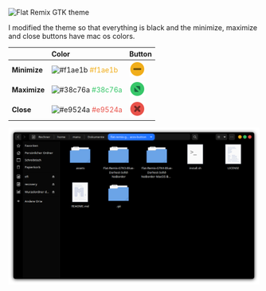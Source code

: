 ![Flat Remix GTK theme](assets/logo.svg)

I modified the theme so that everything is black and the minimize, maximize and close buttons have mac os colors.

|               | **Color**                                                                                              | **Button**                                           |
|:--------------|:-------------------------------------------------------------------------------------------------------|:--------------------------------------------------|
| **Minimize**  | ![#f1ae1b](https://via.placeholder.com/15/f1ae1b/000000?text=+) <font color="#f1ae1b"> #f1ae1b </font> | ![mini](assets/titlebutton-minimize-hover-darkest@2.png)  |
| **Maximize**  | ![#38c76a](https://via.placeholder.com/15/38c76a/000000?text=+) <font color="#38c76a"> #38c76a </font> | ![maxi](assets/titlebutton-maximize-active-darkest@2.png) |
| **Close**     | ![#e9524a](https://via.placeholder.com/15/e9524a/000000?text=+) <font color="#e9524a"> #e9524a </font> | ![close](assets/titlebutton-close-hover-darkest@2.png)     |

![theme preview](assets/preview.png)
